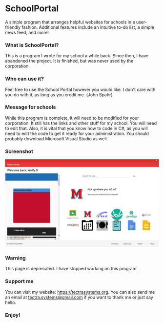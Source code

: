 # SchoolPortal
A simple program that arranges helpful websites for schools in a user-friendly fashion. Additional features include an intuitive to-do list, a simple news feed, and more!

### What is SchoolPortal?
This is a program I wrote for my school a while back. Since then, I have abandoned the project. It is finished, but was never used by the corporation. 

### Who can use it?
Feel free to use the School Portal however you would like. I don't care with you do with it, as long as you credit me. (John Spahr)

### Message for schools
While this program is complete, it will need to be modified for your corporation. It still has the links and other stuff for my school. You will need to edit that. Also, it is vital that you know how to code in C#, as you will need to edit the code to get it ready for your administration. You should probably download Microsoft Visual Studio as well.

### Screenshot
![Screenshot](https://github.com/JohnSpahr/SchoolPortal/blob/master/Screenshot.png?raw=true)

### Warning
This page is deprecated. I have stopped working on this program.

### Support me
You can visit my website: https://tectrasystems.org. You can also send me an email at tectra.systems@gmail.com if you want to thank me or just say hello.

### Enjoy!
